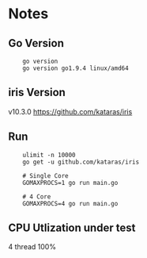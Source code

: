 # Notes

## Go Version
```
    go version
    go version go1.9.4 linux/amd64
```

## iris Version
v10.3.0 https://github.com/kataras/iris

## Run
```
    ulimit -n 10000
    go get -u github.com/kataras/iris

    # Single Core
    GOMAXPROCS=1 go run main.go

    # 4 Core
    GOMAXPROCS=4 go run main.go
```

## CPU Utlization under test
4 thread 100%
